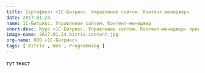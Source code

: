 ```yaml
---
title: Сертификат «1С-Битрикс. Управление сайтом. Контент-менеджер»
date: 2017.01.24
name: 1С-Битрикс. Управление сайтом. Контент-менеджер
short-desc: Курс «1С-Битрикс. Управление сайтом. Контент-менеджер» предназначен тем, кто работает с содержанием сайта. наполнение, изменение текста, загрузка и размещение картинок и так далее. В курсе рассмотрены типовые вопросы, которые приходится решать контент-менеджеру при работе с CMS 1C-Bitrix.
image-name: 2017.01.24.bitrix.content.jpg
org-name: ООО «1С-Битрикс»
tags: [ Bitrix , Web , Programming ]
---
```

тут текст
